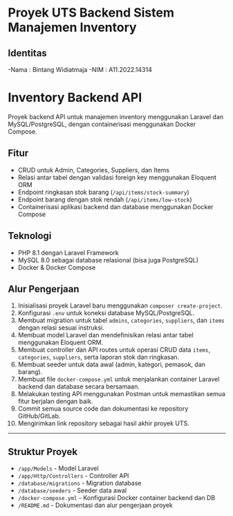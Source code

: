 # Proyek UTS Backend Sistem Manajemen Inventory
## Identitas
-Nama : Bintang Widiatmaja
-NIM  : A11.2022.14314

# Inventory Backend API

Proyek backend API untuk manajemen inventory menggunakan Laravel dan MySQL/PostgreSQL, dengan containerisasi menggunakan Docker Compose.

## Fitur
- CRUD untuk Admin, Categories, Suppliers, dan Items
- Relasi antar tabel dengan validasi foreign key menggunakan Eloquent ORM
- Endpoint ringkasan stok barang (`/api/items/stock-summary`)
- Endpoint barang dengan stok rendah (`/api/items/low-stock`)
- Containerisasi aplikasi backend dan database menggunakan Docker Compose

## Teknologi
- PHP 8.1 dengan Laravel Framework
- MySQL 8.0 sebagai database relasional (bisa juga PostgreSQL)
- Docker & Docker Compose

## Alur Pengerjaan

1. Inisialisasi proyek Laravel baru menggunakan `composer create-project`.
2. Konfigurasi `.env` untuk koneksi database MySQL/PostgreSQL.
3. Membuat migration untuk tabel `admins`, `categories`, `suppliers`, dan `items` dengan relasi sesuai instruksi.
4. Membuat model Laravel dan mendefinisikan relasi antar tabel menggunakan Eloquent ORM.
5. Membuat controller dan API routes untuk operasi CRUD data `items`, `categories`, `suppliers`, serta laporan stok dan ringkasan.
6. Membuat seeder untuk data awal (admin, kategori, pemasok, dan barang).
7. Membuat file `docker-compose.yml` untuk menjalankan container Laravel backend dan database secara bersamaan.
8. Melakukan testing API menggunakan Postman untuk memastikan semua fitur berjalan dengan baik.
9. Commit semua source code dan dokumentasi ke repository GitHub/GitLab.
10. Mengirimkan link repository sebagai hasil akhir proyek UTS.

---

## Struktur Proyek

- `/app/Models` - Model Laravel
- `/app/Http/Controllers` - Controller API
- `/database/migrations` - Migration database
- `/database/seeders` - Seeder data awal
- `/docker-compose.yml` - Konfigurasi Docker container backend dan DB
- `/README.md` - Dokumentasi dan alur pengerjaan proyek
